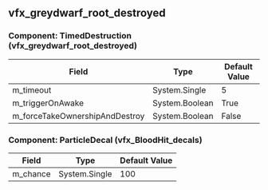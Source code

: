 ## vfx_greydwarf_root_destroyed

### Component: TimedDestruction (vfx_greydwarf_root_destroyed)

|Field|Type|Default Value|
|---|---|---|
|m_timeout|System.Single|5|
|m_triggerOnAwake|System.Boolean|True|
|m_forceTakeOwnershipAndDestroy|System.Boolean|False|

### Component: ParticleDecal (vfx_BloodHit_decals)

|Field|Type|Default Value|
|---|---|---|
|m_chance|System.Single|100|

